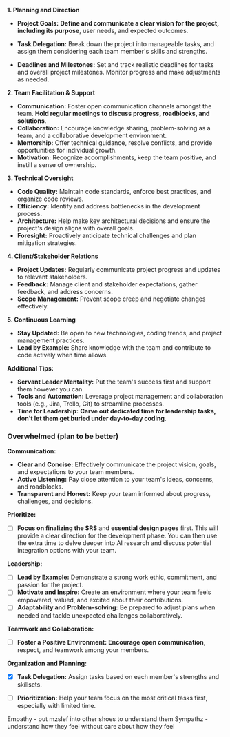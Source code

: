 **1. Planning and Direction**

- **Project Goals:** **Define and communicate a clear vision for the project, including its purpose**, user needs, and expected outcomes.

- **Task Delegation:** Break down the project into manageable tasks, and assign them considering each team member's skills and strengths.
	
- **Deadlines and Milestones:** Set and track realistic deadlines for tasks and overall project milestones. Monitor progress and make adjustments as needed.

**2. Team Facilitation & Support**

- **Communication:** Foster open communication channels amongst the team. **Hold regular meetings to discuss progress, roadblocks, and solutions**.
- **Collaboration:** Encourage knowledge sharing, problem-solving as a team, and a collaborative development environment.
- **Mentorship:** Offer technical guidance, resolve conflicts, and provide opportunities for individual growth.
- **Motivation:** Recognize accomplishments, keep the team positive, and instill a sense of ownership.

**3. Technical Oversight**

- **Code Quality:** Maintain code standards, enforce best practices, and organize code reviews. 
- **Efficiency:** Identify and address bottlenecks in the development process.
- **Architecture:** Help make key architectural decisions and ensure the project's design aligns with overall goals.
- **Foresight:** Proactively anticipate technical challenges and plan mitigation strategies.

**4. Client/Stakeholder Relations**

- **Project Updates:** Regularly communicate project progress and updates to relevant stakeholders.
- **Feedback:** Manage client and stakeholder expectations, gather feedback, and address concerns.
- **Scope Management:** Prevent scope creep and negotiate changes effectively.

**5. Continuous Learning**

- **Stay Updated:** Be open to new technologies, coding trends, and project management practices.
- **Lead by Example:** Share knowledge with the team and contribute to code actively when time allows.

**Additional Tips:**

- **Servant Leader Mentality:** Put the team's success first and support them however you can.
- **Tools and Automation:** Leverage project management and collaboration tools (e.g., Jira, Trello, Git) to streamline processes.
- **Time for Leadership:** **Carve out dedicated time for leadership tasks, don't let them get buried under day-to-day coding.**


### Overwhelmed (plan to be better)

**Communication:**
- **Clear and Concise:** Effectively communicate the project vision, goals, and expectations to your team members.
- **Active Listening:** Pay close attention to your team's ideas, concerns, and roadblocks.
- **Transparent and Honest:** Keep your team informed about progress, challenges, and decisions.



**Prioritize:**
+ [ ] **Focus on finalizing the SRS** and **essential design pages** first.
	This will provide a clear direction for the development phase. You can then use the extra time to delve deeper into AI research and discuss potential integration options with your team.


**Leadership:**

- [ ] **Lead by Example:** Demonstrate a strong work ethic, commitment, and passion for the project.
- [ ] **Motivate and Inspire:** Create an environment where your team feels empowered, valued, and excited about their contributions.
- [ ] **Adaptability and Problem-solving:** Be prepared to adjust plans when needed and tackle unexpected challenges collaboratively.

**Teamwork and Collaboration:**

- [ ] **Foster a Positive Environment:** **Encourage open communication**, respect, and teamwork among your members.


**Organization and Planning:**
- [x]  **Task Delegation:** Assign tasks based on each member's strengths and skillsets.
- [ ] **Prioritization:** Help your team focus on the most critical tasks first, especially with limited time.


Empathy - put mzslef into other shoes to understand them
Sympathz - understand how they feel without care about how they feel